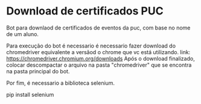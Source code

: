 # Download de certificados PUC
Bot para downlaod de certificados de eventos da puc, com base no nome de um aluno.


Para execução do bot é necessario é necessario fazer download do chromedriver equivalente a versãod o chrome que vc está utilizando.
link: https://chromedriver.chromium.org/downloads
Após o download finalizado, colocar descompactar o arquivo na pasta "chromedriver" que se encontra na pasta principal do bot.

Por fim, é necessario a biblioteca selenium.

pip install selenium

